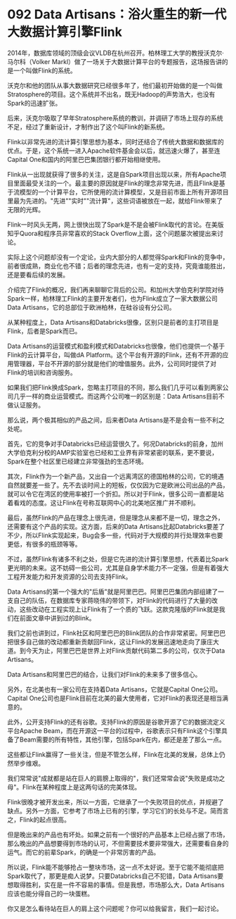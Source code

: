 # 092 Data Artisans：浴火重生的新一代大数据计算引擎Flink

2014年，数据库领域的顶级会议VLDB在杭州召开。柏林理工大学的教授沃克尔·马尔科（Volker
Markl）做了一场关于大数据计算平台的专题报告，这场报告讲的是一个叫做Flink的系统。

沃克尔和他的团队从事大数据研究已经很多年了，他们最初开始做的是一个叫做Stratosphere的项目。这个系统并不出名，既无Hadoop的声势浩大，也没有Spark的迅速扩张。

后来，沃克尔吸取了早年Stratosphere系统的教训，并调研了市场上现存的系统不足，经过了重新设计，才制作出了这个叫Flink的新系统。

Flink以非常先进的流计算引擎思想为基本，同时还结合了传统大数据和数据库的优点。于是，这个系统一进入Apache软件基金会以后，就迅速火爆了，甚至连Capital
One和国内的阿里巴巴集团银行都开始相继使用。

Flink从一出现就获得了很多的关注，这是自Spark项目出现以来，所有Apache项目里面最受关注的一个。最主要的原因就是Flink的理念非常先进，而且Flink是基于流模型的一个计算平台，它所使用的流计算模型，又是目前市面上所有开源项目里最为先进的。"先进""实时""流计算"，这些词语被放在一起，就给Flink带来了无限的光辉。

Flink一时风头无两，网上很快出现了Spark是不是会被Flink取代的言论。在美版知乎Quora和程序员非常喜欢的Stack
Overflow上面，这个问题屡次被提出来讨论。

实际上这个问题却没有一个定论，业内大部分的人都觉得Spark和Flink的竞争中，前者很成熟，商业化也不错；后者的理念先进，也有一定的支持，究竟谁能胜出，还是要看后续的发展。

介绍完了Flink的概况，我们再来聊聊它背后的公司。和加州大学伯克利学院对待Spark一样，柏林理工Flink的主要开发者们，也为Flink成立了一家大数据公司Data
Artisans，它的总部位于欧洲柏林，在硅谷设有分公司。

从某种程度上，Data
Artisans和Databricks很像，区别只是前者的主打项目是Flink，后者是Spark而已。

Data
Artisans的运营模式和盈利模式和Databricks也很像，他们也提供一个基于Flink的云计算平台，叫做dA
Platform。这个平台有开源的Flink，还有不开源的应用管理器，平台不开源的部分就是他们的增值服务。此外，公司同时提供了对Flink的培训和咨询服务。

如果我们把Flink换成Spark，忽略主打项目的不同，那么我们几乎可以看到两家公司几乎一样的商业运营模式。而这两个公司唯一的区别是：Data
Artisans目前不做认证服务。

那么说，两个极其相似的产品之间，后来者Data
Artisans是不是会有一些不利之处呢。

首先，它的竞争对手Databricks已经运营很久了。何况Databricks的前身，加州大学伯克利分校的AMP实验室也已经和工业界有非常紧密的联系，更不要说，Spark在整个社区里已经建立非常强劲的生态环境。

其次，Flink作为一个新产品，又出自一个远离湾区的德国柏林的公司，它的境遇自然就要差一些了。先不去谈时间上的短板，仅仅因为它是欧洲公司出品的产品，就可以令它在湾区的使用率被打一个折扣。所以对于Flink，很多公司一直都是站着看戏的态度。这让Flink在号称互联网中心的北美地区推广并不顺利。

最后，虽然Flink的产品在理念上很先进，但是理念从来都不是一切，理念之外，还需要有这个产品的实现。这方面，后来的Data
Artisans比起Databricks要差了不少，所以Flink实现起来，Bug会多一些，代码对于大规模的并行处理效率也要更低，有很多的瓶颈等等。

不过，虽然Flink有诸多不利之处，但是它先进的流计算引擎思想，代表着比Spark更光明的未来。这不妨碍一些公司，尤其是自身学术能力不一定强，但是有着强大工程开发能力和开发资源的公司去支持Flink。

Data
Artisans的第一个强大的"后盾"就是阿里巴巴。阿里巴巴集团内部组建了一支自己的队伍，在数据库专家蒋晓伟的带领下，对Flink的代码进行了大量的改动，这些改动在工程实现上让Flink有了一个质的飞跃。这款克隆版的Flink就是我们在前面文章中讲到过的Blink。

我们之前也讲到过，Flink社区和阿里巴巴的Blink团队的合作非常紧密。阿里巴巴把很多自己做的改动都重新贡献回Flink，这让Flink的发展迅速地走向了康庄大道。到今天为止，阿里巴巴是世界上对Flink贡献代码第二多的公司，仅次于Data
Artisans。

Data Artisans和阿里巴巴的结合，让我们对Flink的未来多了很多信心。

另外，在北美也有一家公司在支持着Data Artisans，它就是Capital
One公司。Capital
One公司也是Flink目前在北美的最大使用者，它对Flink的表现还是相当满意的。

此外，公开支持Flink的还有谷歌。支持Flink的原因是谷歌开源了它的数据流定义平台Apache
Beam，而在开源这一平台的过程中，谷歌表示只有Flink这个引擎具备了Beam需要的所有特性，其他引擎，包括Spark在内，都还是差了那么一点。

这些都让Flink赢得了一些关注，但是不管怎么样，Flink在北美的发展，总体上仍然举步维艰。

我们常常说"成就都是站在巨人的肩膀上取得的"，我们还常常会说"失败是成功之母"。Flink在某种程度上是这两句话的完美体现。

Flink很晚才被开发出来，所以一方面，它继承了一个失败项目的优点，并规避了缺点。另外一方面，它参考了市场上已有的引擎，学习它们的长处与不足。简而言之，Flink的起点很高。

但是晚出来的产品也有坏处。如果之前有一个很好的产品基本上已经占据了市场，那么晚出的产品想要得到市场的认可，不但需要技术要非常强大，还需要看自身的运气。而它的前辈Spark，的确是一个非常厉害的产品。

所以说，Flink能不能够抢占一整块市场，这一点不太好说。至于它能不能彻底把Spark取代了，那更是痴人说梦。只要Databricks自己不犯错，Data
Artisans要想取得胜利，实在是一件不容易的事情。但是我想，市场那么大，Data
Artisans应该也能分得自己的一块蛋糕。

你又是怎么看待站在巨人的肩上这个问题呢？你可以给我留言，我们一起讨论。
